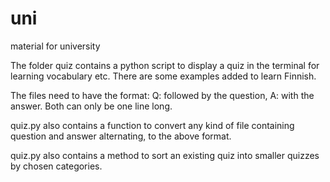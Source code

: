 # uni
material for university

The folder quiz contains a python script to display a quiz in the terminal
for learning vocabulary etc. There are some examples added to learn Finnish.

The files need to have the format:
Q: followed by the question,
A: with the answer. 
Both can only be one line long.

quiz.py also contains a function to convert any kind of file containing question and answer alternating, to the above format.

quiz.py also contains a method to sort an existing quiz into smaller quizzes by chosen categories.




